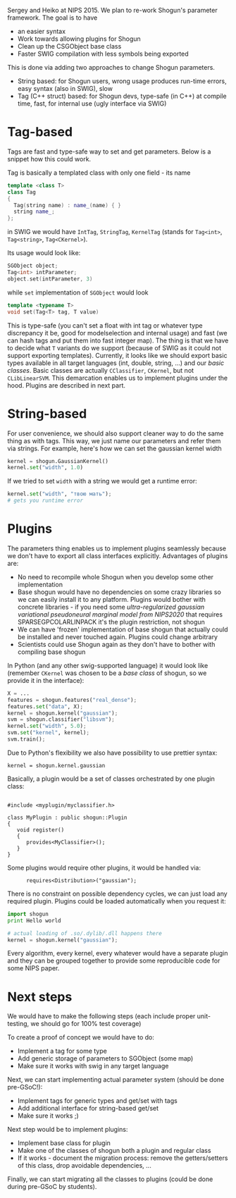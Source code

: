 Sergey and Heiko at NIPS 2015. We plan to re-work Shogun's parameter framework. The goal is to have

 * an easier syntax
 * Work towards allowing plugins for Shogun
 * Clean up the CSGObject base class
 * Faster SWIG compilation with less symbols being exported

This is done via adding two approaches to change Shogun parameters.
 * String based: for Shogun users, wrong usage produces run-time errors, easy syntax (also in SWIG), slow
 * Tag (C++ struct) based: for Shogun devs, type-safe (in C++) at compile time, fast, for internal use (ugly interface via SWIG)

Tag-based
=========

Tags are fast and type-safe way to set and get parameters. Below is a snippet how this could work.

Tag is basically a templated class with only one field - its name
```cpp
template <class T>
class Tag 
{
  Tag(string name) : name_(name) { }
  string name_;
};
```
in SWIG we would have `IntTag`, `StringTag`, `KernelTag` (stands for `Tag<int>`, `Tag<string>`, `Tag<CKernel>`).

Its usage would look like: 
```cpp
SGObject object;
Tag<int> intParameter;
object.set(intParameter, 3)
```
while `set` implementation of `SGObject` would look
```cpp
template <typename T>
void set(Tag<T> tag, T value)
```

This is type-safe (you can't set a float with int tag or whatever type discrepancy it be, good for modelselection and internal usage) and fast (we can hash tags and put them into fast integer map). The thing is that we have to decide what `T` variants do we support (because of SWIG as it could not support exporting templates). Currently, it looks like we should export basic types available in all target languages (int, double, string, ...) and our *basic classes*. Basic classes are actually `CClassifier`, `CKernel`, but not `CLibLinearSVM`. This demarcation enables us to implement plugins under the hood. Plugins are described in next part.

String-based
============

For user convenience, we should also support cleaner way to do the same thing as with tags. This way, we just name our parameters and refer them via strings. For example, here's how we can set the gaussian kernel width 

```python
kernel = shogun.GaussianKernel()
kernel.set("width", 1.0)
```

If we tried to set `width` with a string we would get a runtime error:

```python
kernel.set("width", "твою мать");
# gets you runtime error
```

Plugins
=======

The parameters thing enables us to implement plugins seamlessly because we don't have to export all class interfaces explicitly. Advantages of plugins are:

* No need to recompile whole Shogun when you develop some other implementation
* Base shogun would have no dependencies on some crazy libraries so we can easily install it to any platform. Plugins would bother with concrete libraries - if you need some *ultra-regularized gaussian variational pseudoneural marginal model from NIPS2020* that requires SPARSEGPCOLARLINPACK it's the plugin restriction, not shogun
* We can have 'frozen' implementation of base shogun that actually could be installed and never touched again. Plugins could change arbitrary
* Scientists could use Shogun again as they don't have to bother with compiling base shogun

In Python (and any other swig-supported language) it would look like (remember `CKernel` was chosen to be a *base class* of shogun, so we provide it in the interface):

```python
X = ...
features = shogun.features("real_dense");
features.set("data", X);
kernel = shogun.kernel("gaussian");
svm = shogun.classifier("libsvm");
kernel.set("width", 5.0);
svm.set("kernel", kernel);
svm.train();
``` 

Due to Python's flexibility we also have possibility to use prettier syntax:
```
kernel = shogun.kernel.gaussian
```

Basically, a plugin would be a set of classes orchestrated by one plugin class:

```

#include <myplugin/myclassifier.h>

class MyPlugin : public shogun::Plugin
{
   void register()
   {
      provides<MyClassifier>();
   }
}
```

Some plugins would require other plugins, it would be handled via:

```
      requires<Distribution>("gaussian");
```

There is no constraint on possible dependency cycles, we can just load any required plugin. Plugins could be loaded automatically when you request it:

```python
import shogun
print Hello world

# actual loading of .so/.dylib/.dll happens there
kernel = shogun.kernel("gaussian");
```

Every algorithm, every kernel, every whatever would have a separate plugin and they can be grouped together to provide some reproducible code for some NIPS paper.

Next steps
==========

We would have to make the following steps (each include proper unit-testing, we should go for 100% test coverage) 

To create a proof of concept we would have to do:
* Implement a tag for some type
* Add generic storage of parameters to SGObject (some map)
* Make sure it works with swig in any target language 

Next, we can start implementing actual parameter system (should be done pre-GSoC!):

* Implement tags for generic types and get/set with tags
* Add additional interface for string-based get/set
* Make sure it works ;)

Next step would be to implement plugins:
* Implement base class for plugin
* Make one of the classes of shogun both a plugin and regular class
* If it works - document the migration process: remove the getters/setters of this class, drop avoidable dependencies, ...

Finally, we can start migrating all the classes to plugins (could be done during pre-GSoC by students).